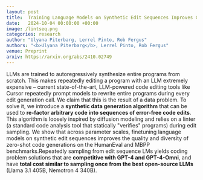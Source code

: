 ```yaml
---
layout: post
title:  Training Language Models on Synthetic Edit Sequences Improves Code Synthesis
date:   2024-10-04 00:00:00 +00:00
image: /lintseq.png
categories: research
author: "Ulyana Piterbarg, Lerrel Pinto, Rob Fergus"
authors: "<b>Ulyana Piterbarg</b>, Lerrel Pinto, Rob Fergus"
venue: Preprint
arxiv: https://arxiv.org/abs/2410.02749
---
```

LLMs are trained to autoregressively synthesize entire programs from scratch. This makes repeatedly editing a program with an LLM extremely expensive – current state-of-the-art, LLM-powered code editing tools like Cursor repeatedly prompt models to rewrite entire programs during every edit generation call. We claim that this is the result of a data problem. To solve it, we introduce a **synthetic data generation algorithm** that can be used to **re-factor arbitrary code into sequences of error-free code edits**. This algorithm is loosely inspired by diffusion modeling and relies on a linter (a standard code analysis tool that statically "verifies" programs) during edit sampling. We show that across parameter scales, finetuning language models on synthetic edit sequences improves the quality and diversity of zero-shot code generations on the HumanEval and MBPP benchmarks.Repeatedly sampling from edit sequence LMs yields coding problem solutions that are  **competitive with GPT-4 and GPT-4-Omni**, and have **total cost similar to sampling once from the best open-source LLMs** (Llama 3.1 405B, Nemotron 4 340B).
